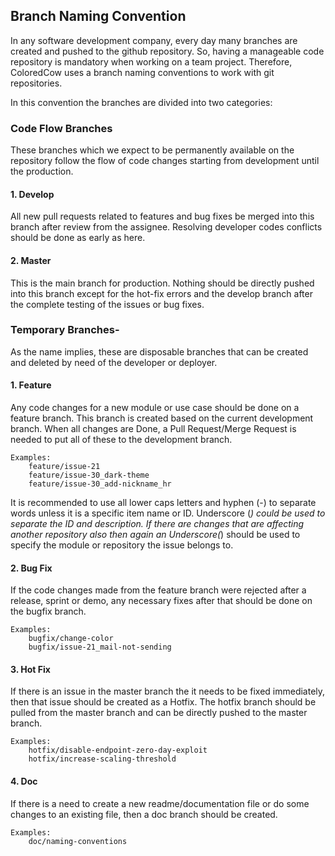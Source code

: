 ## Branch Naming Convention
In any software development company, every day many branches are created and pushed to the github repository. So, having a manageable code repository is mandatory when working on a team project.
Therefore, ColoredCow uses a branch naming conventions to work with git repositories. 

In this convention the branches are divided into two categories:

### Code Flow Branches 
These branches which we expect to be permanently available on the repository follow the flow of code changes starting from development until the production.

 #### 1. Develop
All new pull requests related to features and bug fixes be merged into this branch after review from the assignee. Resolving developer codes conflicts should be done as early as here.

#### 2. Master
This is the main branch for production. Nothing should be directly pushed into this branch except for the hot-fix errors and the develop branch after the complete testing of the issues or bug fixes.
    
### Temporary Branches-  
As the name implies, these are disposable branches that can be created and deleted by need of the developer or deployer.
#### 1. Feature
Any code changes for a new module or use case should be done on a feature branch. This branch is created based on the current development branch. When all changes are Done, a Pull Request/Merge Request is needed to put all of these to the development branch.
		
	Examples:
		feature/issue-21
		feature/issue-30_dark-theme
        feature/issue-30_add-nickname_hr


It is recommended to use all lower caps letters and hyphen (-) to separate words unless it is a specific item name or ID. Underscore (_) could be used to separate the ID and description.
If there are changes that are affecting another repository also then again an Underscore(_) should be used to specify the module or repository the issue belongs to.

#### 2. Bug Fix
If the code changes made from the feature branch were rejected after a release, sprint or demo, any necessary fixes after that should be done on the bugfix branch.
		
	Examples:
		bugfix/change-color
		bugfix/issue-21_mail-not-sending

#### 3. Hot Fix
If there is an issue in the master branch the it needs to be  fixed immediately, then that issue should be created as a Hotfix. The hotfix branch should be pulled from the master branch and can be directly pushed to the master branch. 
		
	Examples:
		hotfix/disable-endpoint-zero-day-exploit
		hotfix/increase-scaling-threshold

#### 4. Doc
If there is a need to create a new readme/documentation file or do some changes to an existing file, then a doc branch should be created.
		
	Examples:
		doc/naming-conventions
		

